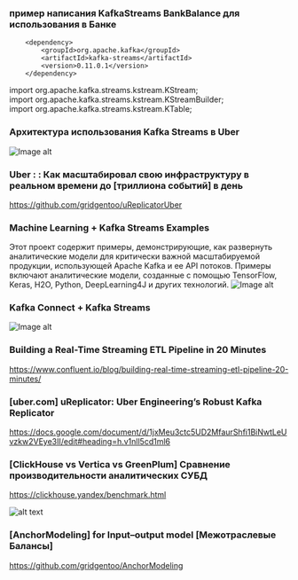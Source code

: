 ### пример написания KafkaStreams BankBalance для использования в Банке

        <dependency>
            <groupId>org.apache.kafka</groupId>
            <artifactId>kafka-streams</artifactId>
            <version>0.11.0.1</version>
        </dependency>
        
import org.apache.kafka.streams.kstream.KStream;  
import org.apache.kafka.streams.kstream.KStreamBuilder;  
import org.apache.kafka.streams.kstream.KTable;  

###  Архитектура использования Kafka Streams в Uber
![Image alt](http://eng.uber.com/wp-content/uploads/2016/08/image00.png)

### Uber : : Как масштабировал свою инфраструктуру в реальном времени до [триллиона событий] в день
https://github.com/gridgentoo/uReplicatorUber

### Machine Learning + Kafka Streams Examples 
Этот проект содержит примеры, демонстрирующие, как развернуть аналитические модели для критически важной масштабируемой продукции, использующей Apache Kafka и ее API потоков. 
Примеры включают аналитические модели, созданные с помощью TensorFlow, Keras, H2O, Python, DeepLearning4J и других технологий.
![Image alt](https://camo.githubusercontent.com/73a6ca2de6340303e642cf459f205f6ebdf7ca09/687474703a2f2f7777772e6b61692d776165686e65722e64652f626c6f672f77702d636f6e74656e742f75706c6f6164732f323031372f31302f4170616368655f4b61666b615f45636f73797374656d5f4b61666b615f53747265616d735f4d616368696e655f4c6561726e696e672e706e67)

### Kafka Connect + Kafka Streams
![Image alt](https://www.confluent.io/wp-content/uploads/2016/08/kafka_connect_-_5.jpeg)

### Building a Real-Time Streaming ETL Pipeline in 20 Minutes
https://www.confluent.io/blog/building-real-time-streaming-etl-pipeline-20-minutes/

### [uber.com] uReplicator: Uber Engineering’s Robust Kafka Replicator
https://docs.google.com/document/d/1jxMeu3ctc5UD2MfaurShfi1BiNwtLeUvzkw2VEye3II/edit#heading=h.v1nll5cd1ml6

###  [ClickHouse vs Vertica vs GreenPlum] Сравнение производительности аналитических СУБД  
https://clickhouse.yandex/benchmark.html

![alt text](http://www.anchormodeling.com/wp-content/uploads/2010/08/AMatDSV.jpg)

### [AnchorModeling] for Input–output model [Межотраслевые Балансы]
https://github.com/gridgentoo/AnchorModeling
